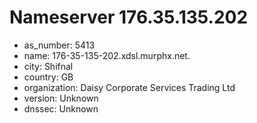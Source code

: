 # Nameserver 176.35.135.202

* as_number: 5413
* name: 176-35-135-202.xdsl.murphx.net.
* city: Shifnal
* country: GB
* organization: Daisy Corporate Services Trading Ltd
* version: Unknown
* dnssec: Unknown
